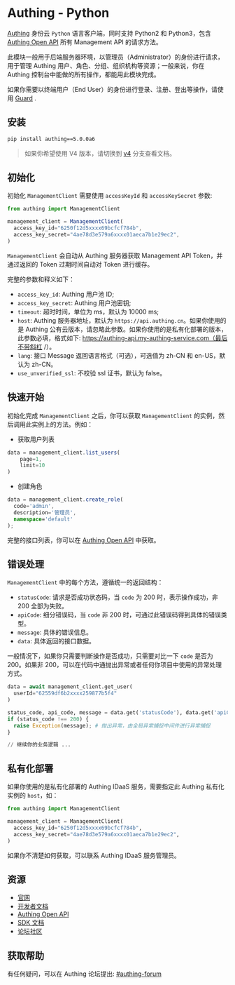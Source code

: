 # Authing - Python

[Authing](https://authing.co) 身份云 `Python` 语言客户端，同时支持 Python2 和 Python3，包含 [Authing Open API](https://api.authing.cn/openapi/) 所有 Management API 的请求方法。

此模块一般用于后端服务器环境，以管理员（Administrator）的身份进行请求，用于管理 Authing 用户、角色、分组、组织机构等资源；一般来说，你在 Authing 控制台中能做的所有操作，都能用此模块完成。

如果你需要以终端用户（End User）的身份进行登录、注册、登出等操作，请使用 [Guard](https://www.authing.cn/learn/guard) .

## 安装

```bash
pip install authing==5.0.0a6
```

> 如果你希望使用 V4 版本，请切换到 [v4](https://github.com/Authing/authing-py-sdk/tree/v4) 分支查看文档。

## 初始化

初始化 `ManagementClient` 需要使用 `accessKeyId` 和 `accessKeySecret` 参数:

```typescript
from authing import ManagementClient

management_client = ManagementClient(
  access_key_id="6250f12d5xxxx69bcfcf784b",
  access_key_secret="4ae78d3e579a6xxxx01aeca7b1e29ec2",
)
```

`ManagementClient` 会自动从 Authing 服务器获取  Management API Token，并通过返回的 Token 过期时间自动对 Token 进行缓存。

完整的参数和释义如下：

- `access_key_id`: Authing 用户池 ID;
- `access_key_secret`: Authing 用户池密钥;
- `timeout`: 超时时间，单位为 ms，默认为 10000 ms;
- `host`: Authing 服务器地址，默认为 `https://api.authing.cn`。如果你使用的是 Authing 公有云版本，请忽略此参数。如果你使用的是私有化部署的版本，此参数必填，格式如下: https://authing-api.my-authing-service.com（最后不带斜杠 /）。
- `lang`: 接口 Message 返回语言格式（可选），可选值为 zh-CN 和 en-US，默认为 zh-CN。
- `use_unverified_ssl`: 不校验 ssl 证书，默认为 false。

## 快速开始

初始化完成 `ManagementClient`  之后，你可以获取 `ManagementClient` 的实例，然后调用此实例上的方法。例如：

- 获取用户列表

```typescript
data = management_client.list_users(
    page=1,
    limit=10
)
```

- 创建角色

```typescript
data = management_client.create_role(
  code='admin',
  description='管理员',
  namespace='default'
);
```

完整的接口列表，你可以在 [Authing Open API](https://api.authing.cn/openapi/) 中获取。


## 错误处理


`ManagementClient` 中的每个方法，遵循统一的返回结构：

- `statusCode`: 请求是否成功状态码，当 `code` 为 200 时，表示操作成功，非 200 全部为失败。
- `apiCode`: 细分错误码，当 `code` 非 200 时，可通过此错误码得到具体的错误类型。
- `message`: 具体的错误信息。
- `data`: 具体返回的接口数据。

一般情况下，如果你只需要判断操作是否成功，只需要对比一下 `code` 是否为 200。如果非 200，可以在代码中通抛出异常或者任何你项目中使用的异常处理方式。

```python
data = await management_client.get_user(
  userId="62559df6b2xxxx259877b5f4"
)

status_code, api_code, message = data.get('statusCode'), data.get('apiCode'), data.get('message')
if (status_code !== 200) {
  raise Exception(message); # 抛出异常，由全局异常捕捉中间件进行异常捕捉
}

// 继续你的业务逻辑 ...
```

## 私有化部署


如果你使用的是私有化部署的 Authing IDaaS 服务，需要指定此 Authing 私有化实例的 `host`，如：

```python
from authing import ManagementClient

management_client = ManagementClient(
  access_key_id="6250f12d5xxxx69bcfcf784b",
  access_key_secret="4ae78d3e579a6xxxx01aeca7b1e29ec2",
)
```

如果你不清楚如何获取，可以联系 Authing IDaaS 服务管理员。

## 资源

- [官网](https://authing.cn)
- [开发者文档](https://docs.authing.cn/)
- [Authing Open API](https://api.authing.cn/openapi/)
- [SDK 文档](https://authing-open-api.readme.io/reference/nodejs)
- [论坛社区](https://forum.authing.cn/)


## 获取帮助

有任何疑问，可以在 Authing 论坛提出: [#authing-forum](https://forum.authing.cn/)

